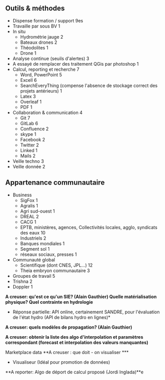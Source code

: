 
## Outils & méthodes

* Dispense formation / support 9es
* Travaille par sous BV 1
* In situ
  * Hydrométrie jauge 2
  * Bateaux drones 2
  * Théodolites 1
  * Drone 1
* Analyse continue (seuils d'alertes) 3
* A essayé de remplacer des traitement QGis par photoshop 1
* Calcul, reporting et recherche 7
  * Word, PowerPoint 5
  * Excell 6
  * SearchEveryThing (compense l'absence de stockage correct des projets antérieurs) 1
  * Latex 3
  * Overleaf 1
  * PDF 1
* Collaboration & communication 4
  * Git 7
  * GitLab 6
  * Confluence 2
  * skype 1
  * Facebook 2
  * Twitter 2
  * Linked 1
  * Mails 2
* Veille techno 3
* Veille donnée 2


## Appartenance communautaire

* Business
  * SigFox 1
  * Agralis 1
  * Agri sud-ouest 1
  * DREAL 2 
  * CACG 1
  * EPTB, ministères, agences, Collectivités locales, agglo, syndicats des eaux 10
  * Industriels 2
  * Banques mondiales 1
  * Segment sol 1
  * réseaux sociaux, presses 1
* Communauté global
  * Scientifique (dont CNES, JPL...) 12
  * Theia embryon communautaire 3
* Groupes de travail 5
* Trishna 2
* Doppler 1


**A creuser: qu'est ce qu'un SIE? (Alain Gauthier) Quelle matérialisation physique? Quel contrainte en hydrologie**
* Réponse partielle: API online, certainement SANDRE, pour l'évaluation de l'état hydro (API de bilans hydro en lignes)*

**A creuser: quels modèles de propagation? (Alain Gauthier)**

**A creuser: obtenir la liste des algo d'interpolation et paramètres correspondant (forecast et interpolation des valeurs manquantes)**

Marketplace data
**A creuser : que doit - on visualiser ***
* Visualiseur (Idéal pour promotion de données)

**A reporter: Algo de déport de calcul proposé (Jordi Inglada)**e

